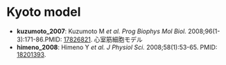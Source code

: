 Kyoto model
===================

* **kuzumoto_2007**: Kuzumoto M *et al. Prog Biophys Mol Biol.* 2008;96(1-3):171-86.PMID: [17826821]. 心室筋細胞モデル
* **himeno_2008**: Himeno Y *et al. J Physiol Sci.* 2008;58(1):53-65. PMID: [18201393].

[17826821]: http://www.ncbi.nlm.nih.gov/pubmed/17826821
[18201393]: http://www.ncbi.nlm.nih.gov/pubmed/18201393
